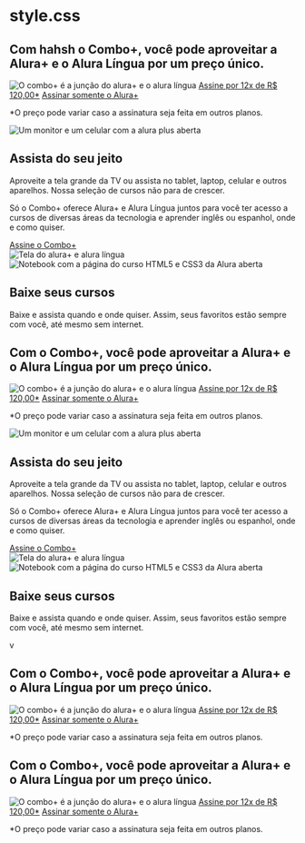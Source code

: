 # style.css
<head>
<title>Alura Plus</title>
<meta charset="UTF-8">
<meta name="viewport" content="width=device-width, initial-scale=1">
<link rel="stylesheet" href="styles.css">
<link rel="preconnect" href="https://fonts.googleapis.com">
<link rel="preconnect" href="https://fonts.gstatic.com" crossorigin>
<link href="https://www.figma.com/file/NOuI1OgearQxI7BZbXjfCn/Alura-Plus---Layout-(Copy)?type=design&node-id=0-1&mode=design&t=hTbliPkCpGhmWvD2-0" rel="stylesheet">
</head>


<body>
<section class="principal container">
<div class="container__caixa">
<h1 class="container__titulo">Com hahsh
    o Combo+, você pode aproveitar a Alura+ e o Alura Língua por um preço
único.</h1>
<img src="img/Combo.png" alt="O combo+ é a junção do alura+ e o alura língua" class="container__imagem">
<a href="www.alura.com.br" class="container__botao">Assine por 12x de R$ 120,00*</a>
<a href="www.alura.com.br" class="container__botao botao_secundario">Assinar somente o Alura+</a>
<p class="container__aviso">*O preço pode variar caso a assinatura seja feita em outros planos.</p>
</div>
</section>


<section class="container secundario">
<img src="img/Plataformas.png" alt="Um monitor e um celular com a alura plus aberta" class="secundario__imagem">
<div class="container__descricao">
<h2 class="descricao__titulo">Assista do seu jeito</h2>
<p class="descricao__texto">Aproveite a tela grande da TV ou assista no tablet, laptop, celular e outros
aparelhos. Nossa seleção de cursos não para de crescer.</p>
</div>
</section>


<section class="container secundario">
<div class="container__descricao">
<p class="descricao__texto">
Só o Combo+ oferece Alura+ e Alura Língua juntos para você ter acesso a cursos de diversas áreas da
tecnologia e aprender inglês ou espanhol, onde e como quiser.
</p>
<a href="www.alura.com.br" class="container__botao secundario__botao" container>Assine o Combo+</a>
</div>
<img src="img/Telas.png" alt="Tela do alura+ e alura língua" class="secundario__imagem">
</section>


<section class="container secundario">
<img src="img/Notebook.png" alt="Notebook com a página do curso HTML5 e CSS3 da Alura aberta"
class="secundario__imagem">
<div class="container__descricao">
<h2 class="descricao__titulo">Baixe seus cursos</h2>
<p class="descricao__texto">Baixe e assista quando e onde quiser. Assim, seus favoritos estão sempre com
você, até mesmo sem internet.</p>
</div>
</section>


</body>


</html>




<!DOCTYPE html>
<html>


<head>
<title>Alura Plus</title>
<meta charset="UTF-8">
<meta name="viewport" content="width=device-width, initial-scale=1">
<link rel="stylesheet" href="styles.css">
<link rel="preconnect" href="https://fonts.googleapis.com">
<link rel="preconnect" href="https://fonts.gstatic.com" crossorigin>
<link href="https://fonts.googleapis.com/css2?family=Inter:wght@400;700&display=swap" rel="stylesheet">
</head>


<body>
<section class="principal container">
<div class="container__caixa">
<h1 class="container__titulo">Com o Combo+, você pode aproveitar a Alura+ e o Alura Língua por um preço
único.</h1>
<img src="img/Combo.png" alt="O combo+ é a junção do alura+ e o alura língua" class="container__imagem">
<a href="www.alura.com.br" class="container__botao">Assine por 12x de R$ 120,00*</a>
<a href="www.alura.com.br" class="container__botao botao_secundario">Assinar somente o Alura+</a>
<p class="container__aviso">*O preço pode variar caso a assinatura seja feita em outros planos.</p>
</div>
</section>


<section class="container secundario">
<img src="img/Plataformas.png" alt="Um monitor e um celular com a alura plus aberta" class="secundario__imagem">
<div class="container__descricao">
<h2 class="descricao__titulo">Assista do seu jeito</h2>
<p class="descricao__texto">Aproveite a tela grande da TV ou assista no tablet, laptop, celular e outros
aparelhos. Nossa seleção de cursos não para de crescer.</p>
</div>
</section>


<section class="container secundario">
<div class="container__descricao">
<p class="descricao__texto">
Só o Combo+ oferece Alura+ e Alura Língua juntos para você ter acesso a cursos de diversas áreas da
tecnologia e aprender inglês ou espanhol, onde e como quiser.
</p>
<a href="www.alura.com.br" class="container__botao secundario__botao" container>Assine o Combo+</a>
</div>
<img src="img/Telas.png" alt="Tela do alura+ e alura língua" class="secundario__imagem">
</section>


<section class="container secundario">
<img src="img/Notebook.png" alt="Notebook com a página do curso HTML5 e CSS3 da Alura aberta"
class="secundario__imagem">
<div class="container__descricao">
<h2 class="descricao__titulo">Baixe seus cursos</h2>
<p class="descricao__texto">Baixe e assista quando e onde quiser. Assim, seus favoritos estão sempre com
você, até mesmo sem internet.</p>
</div>
</section>


</body>
</html>
v<head>
    <title>Alura Plus</title>
    <meta charset="UTF-8">
    <meta name="viewport" content="width=device-width, initial-scale=1">
    <link rel="stylesheet" href="styles.css">
    <link rel="preconnect" href="https://fonts.googleapis.com">
    <link rel="preconnect" href="https://fonts.gstatic.com" crossorigin>
    <link href="https://www.figma.com/file/NOuI1OgearQxI7BZbXjfCn/Alura-Plus---Layout-(Copy)?type=design&node-id=0-1&mode=design&t=hTbliPkCpGhmWvD2-0" rel="stylesheet">
</head>

<body>
    <section class="principal container">
        <div class="container__caixa">
            <h1 class="container__titulo">Com o Combo+, você pode aproveitar a Alura+ e o Alura Língua por um preço
                único.</h1>
            <img src="img/Combo.png" alt="O combo+ é a junção do alura+ e o alura língua" class="container__imagem">
            <a href="www.alura.com.br" class="container__botao">Assine por 12x de R$ 120,00*</a>
            <a href="www.alura.com.br" class="container__botao botao_secundario">Assinar somente o Alura+</a>
            <p class="container__aviso">*O preço pode variar caso a assinatura seja feita em outros planos.</p>
        </div>
    </section>



<!DOCTYPE html>
<html>

<head>
    <title>Alura Plus</title>
    <meta charset="UTF-8">
    <meta name="viewport" content="width=device-width, initial-scale=1">
    <link rel="stylesheet" href="styles.css">
    <link rel="preconnect" href="https://fonts.googleapis.com">
    <link rel="preconnect" href="https://fonts.gstatic.com" crossorigin>
    <link href="https://fonts.googleapis.com/css2?family=Inter:wght@400;700&display=swap" rel="stylesheet">
</head>

<body>
    <section class="principal container">
        <div class="container__caixa">
            <h1 class="container__titulo">Com o Combo+, você pode aproveitar a Alura+ e o Alura Língua por um preço
                único.</h1>
            <img src="img/Combo.png" alt="O combo+ é a junção do alura+ e o alura língua" class="container__imagem">
            <a href="www.alura.com.br" class="container__botao">Assine por 12x de R$ 120,00*</a>
            <a href="www.alura.com.br" class="container__botao botao_secundario">Assinar somente o Alura+</a>
            <p class="container__aviso">*O preço pode variar caso a assinatura seja feita em outros planos.</p>
        </div>
    </section>


</body>
</html>
